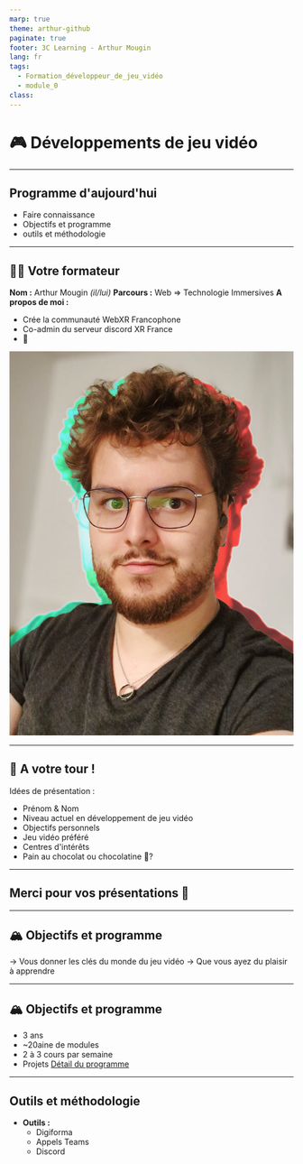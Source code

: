 ```yaml
---
marp: true
theme: arthur-github
paginate: true
footer: 3C Learning - Arthur Mougin
lang: fr
tags:
  - Formation_développeur_de_jeu_vidéo
  - module_0
class:
---
```

# 🎮 Développements de jeu vidéo 


<!-- 
_paginate: false 
_class: lead invert invert_lead
-->

---

## Programme d'aujourd'hui
- Faire connaissance
- Objectifs et programme
- outils et méthodologie


---
## 👨‍🏫 Votre formateur
**Nom :** Arthur Mougin *(il/lui)*
**Parcours :** Web => Technologie Immersives
**A propos de moi :** 
- Crée la communauté WebXR Francophone
- Co-admin du serveur discord XR France
- 🐲

<!-- 
Parcours : 
  - Web (DUT MMI)
  - Découverte du WebVR / WebXR en 2018
  - Licence d'informatique
  - Master en Management des technologies interactives 3D à l'ENSAM (2 ans de formation à Unity)
  - 2 ans travailler sur des plateformes 3D sociales pour le Web
  - 1 an de freelance en développement d'expériences web et de mentorat 
  -->
![bg right:33%](annexes/arthur_mougin_photo_de_profil_professionnelle_compressee.jpg)

---

## 🎤 A votre tour !
Idées de présentation :
- Prénom & Nom
- Niveau actuel en développement de jeu vidéo
- Objectifs personnels
- Jeu vidéo préféré
- Centres d'intérêts
- Pain au chocolat ou chocolatine 🥐?

<!-- 
_footer: 3C Learning - Arthur Mougin
-->

---

##  Merci pour vos présentations 🙏
<!--
_paginate: false 
Nous aurons l'occasion de mieux nous connaître au fil des cours. 
-->

---
##  🏔️ **Objectifs** et programme
→ Vous donner les clés du monde du jeu vidéo
→ Que vous ayez du plaisir à apprendre


---

## 🏔️ Objectifs et **programme**
- 3 ans
- ~20aine de modules
- 2 à 3 cours par semaine
- Projets
[Détail du programme](https://3c-learning.digiforma.net/ts/2004300/program)
<!-- 
Je travaille du lundi au mercredi.
Sachant ca, quand préféreriez vous avoir cours ?

Méthodologie projet 
-->
---

## Outils et méthodologie
- **Outils :** 
  - Digiforma
  - Appels Teams
  - Discord
<!-- 
Digiforma :
C'est la plateforme pédagogique de 3C Learning. Vous y trouverez des modules à faire à votre rythme, des quiz, l'espace de rendu de projet, le replay de nos scéances ensemble, etc.

Teams :
Tous les appels se feront par teams afin qu'on puisse les enregistrer et vous les rediffuser si vous ratez un cours.  

Discord :
C'est notre espace de discussion, de partage de ressources, de questions, etc. 
-->

